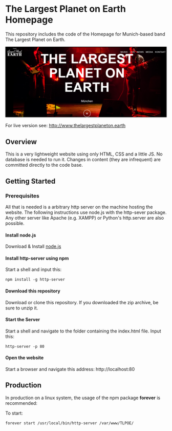 # The Largest Planet on Earth Homepage 

This repository includes the code of the Homepage for Munich-based band The Largest Planet on Earth.

![Screenshot](./img/TLPOE_Screenshot.PNG)

For live version see: http://www.thelargestplaneton.earth

## Overview
This is a very lightweight website using only HTML, CSS and a little JS. No database is needed to run it. Changes in content (they are infrequent) are committed directly to the code base.

## Getting Started
### Prerequisites
All that is needed is a arbitrary http server on the machine hosting the website. The following instructions use node.js with the http-sever package. Any other server like Apache (e.g. XAMPP) or Python's http.server are also possible.
#### Install node.js
Download & Install [node.js](https://nodejs.org/)
#### Install http-server using npm
Start a shell and input this:

    npm install -g http-server
#### Download this repository
Download or clone this repository. If you downloaded the zip archive, be sure to unzip it.
#### Start the Server
Start a shell and navigate to the folder containing the index.html file. Input this:

    http-server -p 80

#### Open the website
Start a browser and navigate this address:
    http://localhost:80

## Production
In production on a linux system, the usage of the npm package **forever** is recommended:

To start:

    forever start /usr/local/bin/http-server /var/www/TLPOE/
